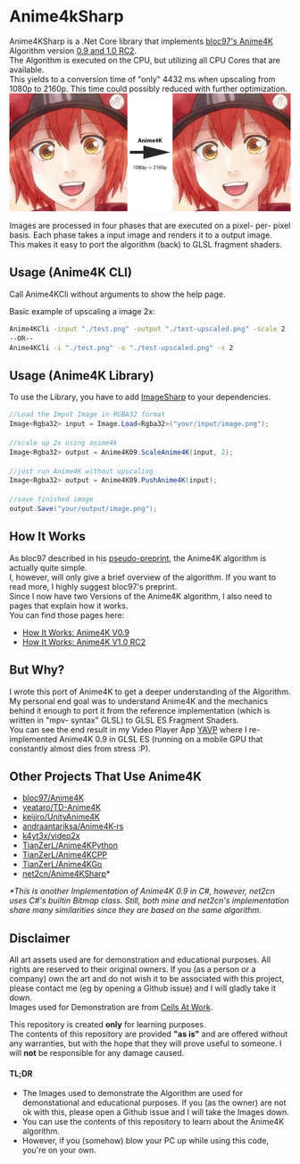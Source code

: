 # Anime4kSharp
Anime4KSharp is a .Net Core library that implements [bloc97's Anime4K](https://github.com/bloc97/Anime4K) Algorithm version [0.9 and 1.0 RC2](https://github.com/bloc97/Anime4K/blob/master/glsl/Anime4K_Adaptive_v0.9.glsl). <br/>
The Algorithm is executed on the CPU, but utilizing all CPU Cores that are available. <br/>
This yields to a conversion time of "only" 4432 ms when upscaling from 1080p to 2160p. This time could possibly reduced with further optimization. </br>
<img src="/ASSETS/image_compare_TOP.png?raw=true" width="1000">

Images are processed in four phases that are executed on a pixel- per- pixel basis. Each phase takes a input image and renders it to a output image. <br/>
This makes it easy to port the algorithm (back) to GLSL fragment shaders.

## Usage (Anime4K CLI)
Call Anime4KCli without arguments to show the help page.

Basic example of upscaling a image 2x:
```cmd
Anime4KCli -input "./test.png" -output "./test-upscaled.png" -scale 2
--OR--
Anime4KCli -i "./test.png" -o "./test-upscaled.png" -s 2
```

## Usage (Anime4K Library)
To use the Library, you have to add [ImageSharp](https://github.com/SixLabors/ImageSharp) to your dependencies.

```csharp
//Load the Imput Image in RGBA32 format
Image<Rgba32> input = Image.Load<Rgba32>("your/input/image.png");

//scale up 2x using anime4k
Image<Rgba32> output = Anime4K09.ScaleAnime4K(input, 2);

//just run Anime4K without upscaling
Image<Rgba32> output = Anime4K09.PushAnime4K(input);

//save finished image
output.Save("your/output/image.png");
```

## How It Works
As bloc97 described in his [pseudo-preprint](https://github.com/bloc97/Anime4K/blob/master/Preprint.md), the Anime4K algorithm is actually  quite simple. <br/>
I, however, will only give a brief overview of the algorithm. If you want to read more, I highly suggest bloc97's preprint.
<br/>
Since I now have two Versions of the Anime4K algorithm, I also need to pages that explain how it works.<br/>
You can find those pages here:
* [How It Works: Anime4K V0.9](https://github.com/shadow578/Anime4kSharp/blob/master/HOW-IT-WORKS-09.md)
* [How It Works: Anime4K V1.0 RC2](https://github.com/shadow578/Anime4kSharp/blob/master/HOW-IT-WORKS-10RC2.md)

## But Why?
I wrote this port of Anime4K to get a deeper understanding of the Algorithm. <br/>
My personal end goal was to understand Anime4K and the mechanics behind it enough to port it from the reference implementation (which is written in "mpv- syntax" GLSL) to GLSL ES Fragment Shaders. <br/>
You can see the end result in my Video Player App [YAVP](https://github.com/shadow578/YetAnotherVideoPlayer) where I re- implemented Anime4K 0.9 in GLSL ES (running on a mobile GPU that constantly almost dies from stress :P).


## Other Projects That Use Anime4K
* [bloc97/Anime4K](https://github.com/bloc97/Anime4K)
* [yeataro/TD-Anime4K](https://github.com/yeataro/TD-Anime4K)
* [keijiro/UnityAnime4K](https://github.com/keijiro/UnityAnime4K)
* [andraantariksa/Anime4K-rs](https://github.com/andraantariksa/Anime4K-rs)
* [k4yt3x/video2x](https://github.com/k4yt3x/video2x)
* [TianZerL/Anime4KPython](https://github.com/TianZerL/Anime4KPython)
* [TianZerL/Anime4KCPP](https://github.com/TianZerL/Anime4KCPP)
* [TianZerL/Anime4KGo](https://github.com/TianZerL/Anime4KGo)
* [net2cn/Anime4KSharp](https://github.com/net2cn/Anime4KSharp)*

_*This is another Implementation of Anime4K 0.9 in C#, however, net2cn uses C#'s builtin Bitmap class. Still, both mine and net2cn's implementation share many similarities since they are based on the same algorithm._

## Disclaimer
All art assets used are for demonstration and educational purposes. All rights are reserved to their original owners. If you (as a person or a company) own the art and do not wish it to be associated with this project, please contact me (eg by opening a Github issue) and I will gladly take it down.<br/>
Images used for Demonstration are from [Cells At Work](https://myanimelist.net/anime/37141/Hataraku_Saibou_TV).

This repository is created **only** for learning purposes.<br/>
The contents of this repository are provided **"as is"** and are offered without any warranties, but with the hope that they will prove useful to someone. I will **not** be responsible for any damage caused.

#### TL;DR
* The Images used to demonstrate the Algorithm are used for demonstational and educational purposes. If you (as the owner) are not ok with this, please open a Github issue and I will take the Images down.
* You can use the contents of this repository to learn about the Anime4K algorithm. 
* However, if you (somehow) blow your PC up while using this code, you're on your own.
